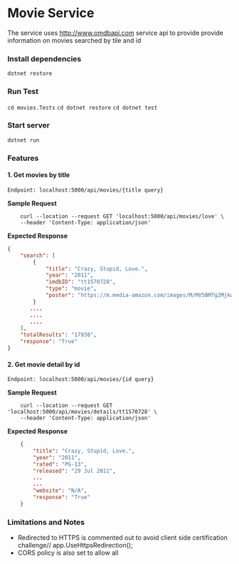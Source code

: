 # Movie Service

The service uses http://www.omdbapi.com service api to provide provide information on movies searched by tile and id

### Install dependencies
`dotnet restore`

### Run Test  
`cd movies.Tests`
`cd dotnet restore`
`cd dotnet test`

### Start server 
`dotnet run`

### Features

#### 1. Get movies by title
`Endpoint: localhost:5000/api/movies/{title query}`

**Sample Request**
```shell
    curl --location --request GET 'localhost:5000/api/movies/love' \
    --header 'Content-Type: application/json'
```
**Expected Response**
```json
{
    "search": [
        {
            "title": "Crazy, Stupid, Love.",
            "year": "2011",
            "imdbID": "tt1570728",
            "type": "movie",
            "poster": "https://m.media-amazon.com/images/M/MV5BMTg2MjkwMTM0NF5BMl5BanBnXkFtZTcwMzc4NDg2NQ@@._V1_SX300.jpg"
        }
       ....
       ....
       ....
    ],
    "totalResults": "17938",
    "response": "True"
}
```


#### 2. Get movie detail by id 
`Endpoint: localhost:5000/api/movies/{id query}`

**Sample Request**
```shell
    curl --location --request GET 'localhost:5000/api/movies/details/tt1570728' \
    --header 'Content-Type: application/json'
```
**Expected Response**
```json
    {
        "title": "Crazy, Stupid, Love.",
        "year": "2011",
        "rated": "PG-13",
        "released": "29 Jul 2011",
        ...
        ...
        "website": "N/A",
        "response": "True"
    }
```


### Limitations and Notes
-   Redirected to HTTPS is commented out to avoid client side certification challenge//  app.UseHttpsRedirection();
- CORS policy is also set to allow all
